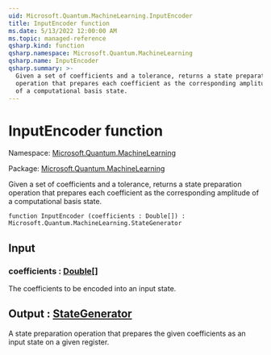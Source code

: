 ```yaml
---
uid: Microsoft.Quantum.MachineLearning.InputEncoder
title: InputEncoder function
ms.date: 5/13/2022 12:00:00 AM
ms.topic: managed-reference
qsharp.kind: function
qsharp.namespace: Microsoft.Quantum.MachineLearning
qsharp.name: InputEncoder
qsharp.summary: >-
  Given a set of coefficients and a tolerance, returns a state preparation
  operation that prepares each coefficient as the corresponding amplitude
  of a computational basis state.
---
```


# InputEncoder function

Namespace: [Microsoft.Quantum.MachineLearning](xref:Microsoft.Quantum.MachineLearning)

Package: [Microsoft.Quantum.MachineLearning](https://nuget.org/packages/Microsoft.Quantum.MachineLearning)


Given a set of coefficients and a tolerance, returns a state preparationoperation that prepares each coefficient as the corresponding amplitudeof a computational basis state.

```qsharp
function InputEncoder (coefficients : Double[]) : Microsoft.Quantum.MachineLearning.StateGenerator
```


## Input

### coefficients : [Double](xref:microsoft.quantum.qsharp.valueliterals#double-literals)[]

The coefficients to be encoded into an input state.



## Output : [StateGenerator](xref:Microsoft.Quantum.MachineLearning.StateGenerator)

A state preparation operation that prepares the given coefficientsas an input state on a given register.